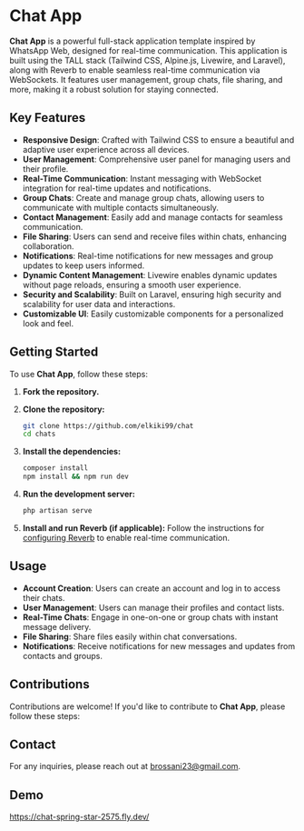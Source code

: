 # Chat App

**Chat App**  is a powerful full-stack application template inspired by WhatsApp Web, designed for real-time communication. This application is built using the TALL stack (Tailwind CSS, Alpine.js, Livewire, and Laravel), along with Reverb to enable seamless real-time communication via WebSockets. It features user management, group chats, file sharing, and more, making it a robust solution for staying connected.

## Key Features

- **Responsive Design**: Crafted with Tailwind CSS to ensure a beautiful and adaptive user experience across all devices.
- **User Management**: Comprehensive user panel for managing users and their profile.
- **Real-Time Communication**: Instant messaging with WebSocket integration for real-time updates and notifications.
- **Group Chats**: Create and manage group chats, allowing users to communicate with multiple contacts simultaneously.
- **Contact Management**: Easily add and manage contacts for seamless communication.
- **File Sharing**: Users can send and receive files within chats, enhancing collaboration.
- **Notifications**: Real-time notifications for new messages and group updates to keep users informed.
- **Dynamic Content Management**: Livewire enables dynamic updates without page reloads, ensuring a smooth user experience.
- **Security and Scalability**: Built on Laravel, ensuring high security and scalability for user data and interactions.
- **Customizable UI**: Easily customizable components for a personalized look and feel.

## Getting Started

To use **Chat App**, follow these steps:

1. **Fork the repository.**

2. **Clone the repository:**

    ```bash
    git clone https://github.com/elkiki99/chat
    cd chats
    ```

3. **Install the dependencies:**

    ```bash
    composer install
    npm install && npm run dev
    ```
    
4. **Run the development server:**

    ```bash
    php artisan serve
    ```
    
5. **Install and run Reverb (if applicable):** Follow the instructions for <a href="https://laravel.com/docs/11.x/reverb" rel="noopener" target="_blank">configuring Reverb</a> to enable real-time communication.

## Usage

- **Account Creation**: Users can create an account and log in to access their chats.
- **User Management**: Users can manage their profiles and contact lists.
- **Real-Time Chats**: Engage in one-on-one or group chats with instant message delivery.
- **File Sharing**: Share files easily within chat conversations.
- **Notifications**: Receive notifications for new messages and updates from contacts and groups.
  
## Contributions

Contributions are welcome! If you'd like to contribute to **Chat App**, please follow these steps:

## Contact

For any inquiries, please reach out at brossani23@gmail.com.

## Demo

https://chat-spring-star-2575.fly.dev/
